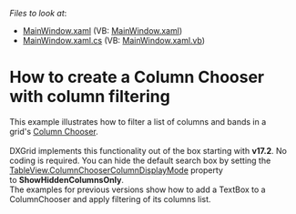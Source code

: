 <!-- default file list -->
*Files to look at*:

* [MainWindow.xaml](./CS/FilterColumnChooser/MainWindow.xaml) (VB: [MainWindow.xaml](./VB/FilterColumnChooser/MainWindow.xaml))
* [MainWindow.xaml.cs](./CS/FilterColumnChooser/MainWindow.xaml.cs) (VB: [MainWindow.xaml.vb](./VB/FilterColumnChooser/MainWindow.xaml.vb))
<!-- default file list end -->
# How to create a Column Chooser with column filtering


<p>This example illustrates how to filter a list of columns and bands in a grid's <a href="https://documentation.devexpress.com/WPF/6154/Controls-and-Libraries/Data-Grid/End-User-Interaction/Column-Chooser">Column Chooser</a>.<br><br>DXGrid implements this functionality out of the box starting with <strong>v17.2</strong>. No coding is required. You can hide the default search box by setting the <a href="https://documentation.devexpress.com/WPF/DevExpress.Xpf.Grid.DataViewBase.ColumnChooserColumnDisplayMode.property">TableView.ColumnChooserColumnDisplayMode</a> property to <strong>ShowHiddenColumnsOnly</strong>.<br>The examples for previous versions show how to add a TextBox to a ColumnChooser and apply filtering of its columns list.</p>

<br/>


